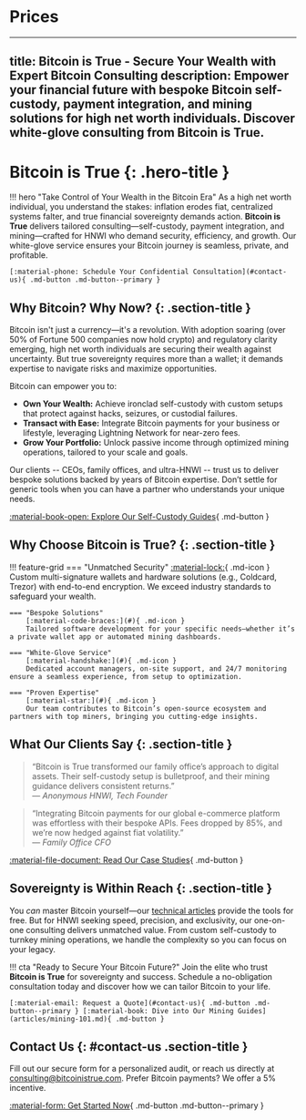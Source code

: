 # Prices

<!--
Lord Jesus Christ, Son of the Living God
Have mercy on me
a sinner
-->

---
title: Bitcoin is True - Secure Your Wealth with Expert Bitcoin Consulting
description: Empower your financial future with bespoke Bitcoin self-custody, payment integration, and mining solutions for high net worth individuals. Discover white-glove consulting from Bitcoin is True.
---

# Bitcoin is True {: .hero-title }

!!! hero "Take Control of Your Wealth in the Bitcoin Era"
    As a high net worth individual, you understand the stakes: inflation erodes fiat, centralized systems falter, and true financial sovereignty demands action. **Bitcoin is True** delivers tailored consulting—self-custody, payment integration, and mining—crafted for HNWI who demand security, efficiency, and growth. Our white-glove service ensures your Bitcoin journey is seamless, private, and profitable.

    [:material-phone: Schedule Your Confidential Consultation](#contact-us){ .md-button .md-button--primary }

## Why Bitcoin? Why Now? {: .section-title }

Bitcoin isn't just a currency—it's a revolution. With adoption soaring (over 50% of Fortune 500 companies now hold crypto) and regulatory clarity emerging, high net worth individuals are securing their wealth against uncertainty. But true sovereignty requires more than a wallet; it demands expertise to navigate risks and maximize opportunities.

Bitcoin can empower you to:

- **Own Your Wealth:** Achieve ironclad self-custody with custom setups that protect against hacks, seizures, or custodial failures.
- **Transact with Ease:** Integrate Bitcoin payments for your business or lifestyle, leveraging Lightning Network for near-zero fees.
- **Grow Your Portfolio:** Unlock passive income through optimized mining operations, tailored to your scale and goals.

Our clients -- CEOs, family offices, and ultra-HNWI -- trust us to deliver bespoke solutions backed by years of Bitcoin expertise. Don’t settle for generic tools when you can have a partner who understands your unique needs.

[:material-book-open: Explore Our Self-Custody Guides](articles/self-custody-basics.md){ .md-button }

## Why Choose Bitcoin is True? {: .section-title }

!!! feature-grid
    === "Unmatched Security"
        [:material-lock:](#){ .md-icon }
        Custom multi-signature wallets and hardware solutions (e.g., Coldcard, Trezor) with end-to-end encryption. We exceed industry standards to safeguard your wealth.

    === "Bespoke Solutions"
        [:material-code-braces:](#){ .md-icon }
        Tailored software development for your specific needs—whether it’s a private wallet app or automated mining dashboards.

    === "White-Glove Service"
        [:material-handshake:](#){ .md-icon }
        Dedicated account managers, on-site support, and 24/7 monitoring ensure a seamless experience, from setup to optimization.

    === "Proven Expertise"
        [:material-star:](#){ .md-icon }
        Our team contributes to Bitcoin’s open-source ecosystem and partners with top miners, bringing you cutting-edge insights.

## What Our Clients Say {: .section-title }

> “Bitcoin is True transformed our family office’s approach to digital assets. Their self-custody setup is bulletproof, and their mining guidance delivers consistent returns.”  
> — *Anonymous HNWI, Tech Founder*

> “Integrating Bitcoin payments for our global e-commerce platform was effortless with their bespoke APIs. Fees dropped by 85%, and we’re now hedged against fiat volatility.”  
> — *Family Office CFO*

[:material-file-document: Read Our Case Studies](articles/case-studies.md){ .md-button }

## Sovereignty is Within Reach {: .section-title }

You *can* master Bitcoin yourself—our [technical articles](articles/index.md) provide the tools for free. But for HNWI seeking speed, precision, and exclusivity, our one-on-one consulting delivers unmatched value. From custom self-custody to turnkey mining operations, we handle the complexity so you can focus on your legacy.

!!! cta "Ready to Secure Your Bitcoin Future?"
    Join the elite who trust **Bitcoin is True** for sovereignty and success. Schedule a no-obligation consultation today and discover how we can tailor Bitcoin to your life.

    [:material-email: Request a Quote](#contact-us){ .md-button .md-button--primary } [:material-book: Dive into Our Mining Guides](articles/mining-101.md){ .md-button }

## Contact Us {: #contact-us .section-title }

Fill out our secure form for a personalized audit, or reach us directly at [consulting@bitcoinistrue.com](mailto:consulting@bitcoinistrue.com). Prefer Bitcoin payments? We offer a 5% incentive.

[:material-form: Get Started Now](contact.md){ .md-button .md-button--primary }